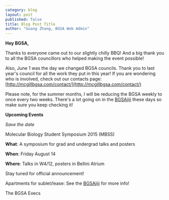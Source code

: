 ```yaml
---
category: blog
layout: post
published: false
title: Blog Post Title
author: "Guang Zhang, BGSA Web Admin"
---
```


**Hey BGSA,**

Thanks to everyone came out to our slightly chilly BBQ!  And a big thank you to all the BGSA councillors who helped making the event possible!

Also, June 1 was the day we changed BGSA councils. Thank you to last year's council for all the work they put in this year! If you are wondering who is involved, check out our contacts page: [http://mcgillbgsa.com/contact/](http://mcgillbgsa.com/contact/)

Please note, for the summer months, I will be reducing the BGSA weekly to once every two weeks.  There's a lot going on in the [BGSAjiji](https://docs.google.com/spreadsheets/d/1s9BcBibvzUni4RXZ90X5_LQtxD_19S6mxys_-VmQ1CM/edit?pli=1#gid=0) these days so make sure you keep checking it!

 
**Upcoming Events**
 
*Save the date*

Molecular Biology Student Symposium 2015 (MBSS)

**What**: A symposium for grad and undergrad talks and posters

**When**: Friday August 14

**Where**: Talks in W4/12, posters in Bellini Atrium

Stay tuned for official announcement!


Apartments for sublet/lease: See the [BGSAjiji](https://docs.google.com/spreadsheets/d/1s9BcBibvzUni4RXZ90X5_LQtxD_19S6mxys_-VmQ1CM/edit?pli=1#gid=0) for more info!


The BGSA Execs
